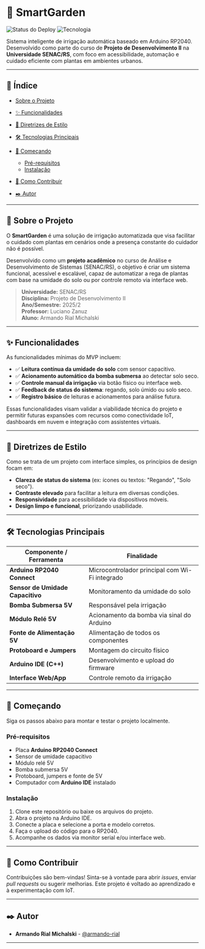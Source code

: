 # 🚀 SmartGarden

![Status do Deploy](https://img.shields.io/badge/Status-Em%20Desenvolvimento-blueviolet?style=for-the-badge&logo=arduino)
![Tecnologia](https://img.shields.io/badge/Arduino-RP2040-brightgreen?style=for-the-badge&logo=arduino)

Sistema inteligente de irrigação automática baseado em Arduino RP2040. Desenvolvido como parte do curso de **Projeto de Desenvolvimento II** na **Universidade SENAC/RS**, com foco em acessibilidade, automação e cuidado eficiente com plantas em ambientes urbanos.

---

## 📜 Índice

* [Sobre o Projeto](#-sobre-o-projeto)
* [✨ Funcionalidades](#-funcionalidades)
* [🎨 Diretrizes de Estilo](#-diretrizes-de-estilo)
* [🛠️ Tecnologias Principais](#️-tecnologias-principais)
* [🚀 Começando](#-começando)

  * [Pré-requisitos](#pré-requisitos)
  * [Instalação](#instalação)
* [🤝 Como Contribuir](#-como-contribuir)
* [✒️ Autor](#️-autor)

---

## 📖 Sobre o Projeto

O **SmartGarden** é uma solução de irrigação automatizada que visa facilitar o cuidado com plantas em cenários onde a presença constante do cuidador não é possível.

Desenvolvido como um **projeto acadêmico** no curso de Análise e Desenvolvimento de Sistemas (SENAC/RS), o objetivo é criar um sistema funcional, acessível e escalável, capaz de automatizar a rega de plantas com base na umidade do solo ou por controle remoto via interface web.

> **Universidade:** SENAC/RS  
> **Disciplina:** Projeto de Desenvolvimento II  
> **Ano/Semestre:** 2025/2  
> **Professor:** Luciano Zanuz  
> **Aluno:** Armando Rial Michalski  

---

## ✨ Funcionalidades

As funcionalidades mínimas do MVP incluem:

* ✅ **Leitura contínua da umidade do solo** com sensor capacitivo.
* ✅ **Acionamento automático da bomba submersa** ao detectar solo seco.
* ✅ **Controle manual da irrigação** via botão físico ou interface web.
* ✅ **Feedback de status do sistema**: regando, solo úmido ou solo seco.
* ✅ **Registro básico** de leituras e acionamentos para análise futura.

Essas funcionalidades visam validar a viabilidade técnica do projeto e permitir futuras expansões com recursos como conectividade IoT, dashboards em nuvem e integração com assistentes virtuais.

---

## 🎨 Diretrizes de Estilo

Como se trata de um projeto com interface simples, os princípios de design focam em:

* **Clareza de status do sistema** (ex: ícones ou textos: "Regando", "Solo seco").
* **Contraste elevado** para facilitar a leitura em diversas condições.
* **Responsividade** para acessibilidade via dispositivos móveis.
* **Design limpo e funcional**, priorizando usabilidade.

---

## 🛠️ Tecnologias Principais

| Componente / Ferramenta          | Finalidade                                     |
| -------------------------------- | ---------------------------------------------- |
| **Arduino RP2040 Connect**       | Microcontrolador principal com Wi-Fi integrado |
| **Sensor de Umidade Capacitivo** | Monitoramento da umidade do solo               |
| **Bomba Submersa 5V**            | Responsável pela irrigação                     |
| **Módulo Relé 5V**               | Acionamento da bomba via sinal do Arduino      |
| **Fonte de Alimentação 5V**      | Alimentação de todos os componentes            |
| **Protoboard e Jumpers**         | Montagem do circuito físico                    |
| **Arduino IDE (C++)**            | Desenvolvimento e upload do firmware           |
| **Interface Web/App**            | Controle remoto da irrigação                   |

---

## 🚀 Começando

Siga os passos abaixo para montar e testar o projeto localmente.

### Pré-requisitos

* Placa **Arduino RP2040 Connect**
* Sensor de umidade capacitivo
* Módulo relé 5V
* Bomba submersa 5V
* Protoboard, jumpers e fonte de 5V
* Computador com **Arduino IDE** instalado

### Instalação

1. Clone este repositório ou baixe os arquivos do projeto.
2. Abra o projeto na Arduino IDE.
3. Conecte a placa e selecione a porta e modelo corretos.
4. Faça o upload do código para o RP2040.
5. Acompanhe os dados via monitor serial e/ou interface web.

---

## 🤝 Como Contribuir

Contribuições são bem-vindas! Sinta-se à vontade para abrir *issues*, enviar *pull requests* ou sugerir melhorias. Este projeto é voltado ao aprendizado e à experimentação com IoT.

---

## ✒️ Autor

* **Armando Rial Michalski** - [@armando-rial](https://github.com/armando-rial)

---
